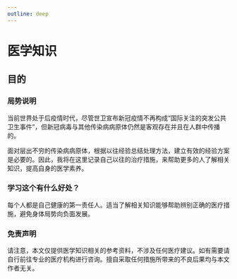 ```yaml
---
outline: deep
---
```


# 医学知识

## 目的

### 局势说明

当前世界处于后疫情时代，尽管世卫宣布新冠疫情不再构成“国际关注的突发公共卫生事件”，但新冠病毒与其他传染病病原体仍然是客观存在并且在人群中传播的。

面对层出不穷的传染病病原体，根据以往经验总结处理方法，建立有效的经验方案是必要的。因此，我将在这里记录自己以往的治疗措施，来帮助更多的人了解相关知识，提高自身的医学素养。

### 学习这个有什么好处？

每个人都是自己健康的第一责任人。适当了解相关知识能够帮助辨别正确的医疗措施，避免身体局势向负面发展。

### 免责声明

请注意，本文仅提供医学知识相关的参考资料，不涉及任何医疗建议。如有需要请自行前往专业的医疗机构进行咨询。擅自采取任何措施所带来的不良后果均与本文作者无关。
